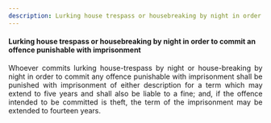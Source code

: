```yaml
---
description: Lurking house trespass or housebreaking by night in order to commit an offence punishable with imprisonment
---
```


#### Lurking house trespass or housebreaking by night in order to commit an offence punishable with imprisonment
<div style="text-align: justify">

Whoever commits lurking house-trespass by night or house-breaking by night in order to commit any offence punishable with imprisonment shall be punished with imprisonment of either description for a term which may extend to five years and shall also be liable to a fine; and, if the offence intended to be committed is theft, the term of the imprisonment may be extended to fourteen years.

</div>
